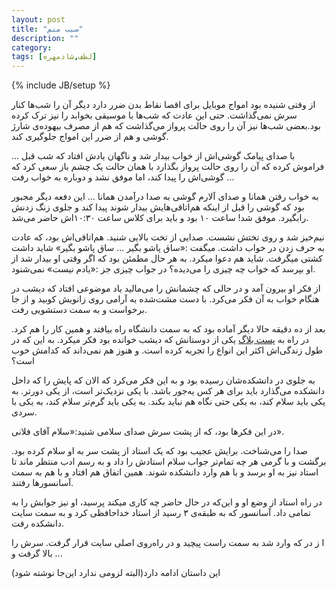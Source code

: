 ```yaml
---
layout: post
title: "سبب منم"
description: ""
category: 
tags: [لطف,شادمهره]
---
```

{% include JB/setup %}



از وقتی شنیده‌ بود امواج موبایل برای اقصا نقاط بدن ضرر دارد دیگر آن را شب‌ها کنار سرش نمی‌گذاشت. حتی این عادت که شب‌ها با موسیقی بخوابد را نیز ترک کرده‌ بود.بعضی شب‌ها نیز آن را روی حالت پرواز می‌گذاشت که هم از مصرف بیهوده‌ی شارژ گوشی و هم از ضرر این امواج جلوگیری کند. 

... با صدای پیامک گوشی‌اش از خواب بیدار شد و ناگهان یادش افتاد که شب قبل فراموش کرده که آن را روی حالت پرواز بگذارد با همان حالت یک چشم باز سعی کرد که گوشی‌اش را پیدا کند، اما موفق نشد و دوباره به خواب رفت ... 

به خواب رفتن همانا و صدای آلارم گوشی به صدا درآمدن همانا ... این دفعه دیگر مجبور بود که گوشی را قبل از اینکه هم‌اتاقی‌هایش بیدار شوند پیدا کند و جلوی زنگ زدنش رابگیرد. موفق شد! ساعت ۱۰ بود و باید برای کلاس ساعت ۱۰:۳۰اش حاضر می‌شد.

نیم‌خیز شد و روی تختش نشست. صدایی از تخت بالایی شنید. هم‌اتاقی‌اش بود، که عادت به حرف زدن در خواب داشت. میگفت :«ساق پاشو بگیر ... ساق پاشو بگیر» شاید داشت کشتی میگرفت. شاید هم دعوا میکرد. به هر حال مطمئن بود که اگر وقتی او بیدار شد از او بپرسد که خواب چه چیزی را می‌دیده؟ در جواب چیزی جز :«یادم نیست» نمی‌شنود.

از فکر او بیرون آمد و در حالی که چشمانش را می‌مالید یاد موضوعی افتاد که دیشب در هنگام خواب به آن فکر می‌کرد. با دست مشت‌شده به آرامی روی زانویش کوبید و از جا برخواست و به سمت دستشویی رفت.

بعد از ده دقیقه حالا دیگر آماده بود که به سمت دانشگاه راه بیافتد و همین کار را هم کرد. در راه به [پست بلاگ](http://aliydgr.mihanblog.com/post/81) یکی از دوستانش که دیشب خوانده بود فکر میکرد. به این که در طول زندگی‌اش اکثر این انواع را تجربه کرده است. و هنوز هم نمی‌داند که کدامش خوب است؟ 

به جلوی در دانشکده‌شان رسیده بود و به این فکر می‌کرد که الان که پایش را که داخل دانشکده می‌گذارد باید برای هر کس یه‌جور باشد. با یکی نزدیک‌تر است، از یکی دورتر. به یکی باید سلام کند، به یکی حتی نگاه هم نباید بکند. به یکی باید گرم‌تر سلام کند، به یکی با سردی.

در این فکر‌ها بود، که از پشت سرش صدای سلامی شنید:«سلام آقای فلانی».

صدا را می‌شناخت. برایش عجیب بود که یک استاد از پشت سر به او سلام کرده بود. برگشت و با گرمی هر چه تمام‌تر جواب سلام استادش را داد و به رسم ادب منتظر ماند تا استاد نیز به او برسد و با هم وارد دانشکده شوند. همین اتفاق هم افتاد و با هم به سمت آسانسور‌ها رفتند. 

در راه استاد از وضع او و این‌که در حال حاضر چه کاری میکند پرسید، او نیز جوابش را به تمامی داد. آسانسور که به طبقه‌ی ۳ رسید از استاد خداحافظی کرد و به سمت سایت دانشکده رفت. 

ا
ز در که وارد شد به سمت راست پیچید و در راه‌روی اصلی سایت قرار گرفت. سرش را بالا گرفت و ...

این داستان ادامه دارد(البته لزومی ندارد این‌جا نوشته شود)
